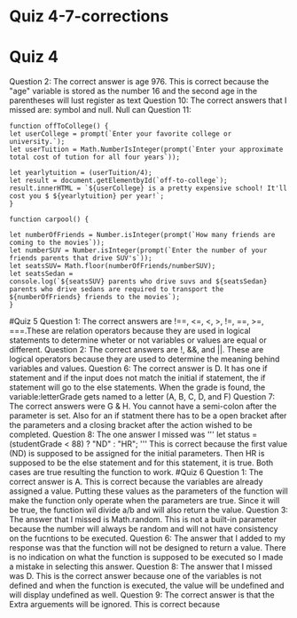 # Quiz 4-7-corrections
# Quiz 4
Question 2: The correct answer is age 976. This is correct because the "age" variable is stored as the number 16 and the second age in the parentheses will lust register as text
Question 10: The correct answers that I missed are: symbol and null. Null can
Question 11:  
```
function offToCollege() {
let userCollege = prompt(`Enter your favorite college or university.`);
let userTuition = Math.NumberIsInteger(prompt(`Enter your approximate total cost of tution for all four years`));

let yearlytuition = (userTuition/4);
let result = document.getElementbyId(`off-to-college`);
result.innerHTML = `${userCollege} is a pretty expensive school! It'll cost you $ ${yearlytuition} per year!`;
}

function carpool() {

let numberOfFriends = Number.isInteger(prompt(`How many friends are coming to the movies`));
let numberSUV = Number.isInteger(prompt(`Enter the number of your friends parents that drive SUV's`));
let seatsSUV= Math.floor(numberOfFriends/numberSUV);
let seatsSedan = 
console.log(`${seatsSUV} parents who drive suvs and ${seatsSedan} parents who drive sedans are required to transport the ${numberOfFriends} friends to the movies`);
}
```
#Quiz 5
Question 1: The correct answers are !==, <=, <, >, !=, ==, >=, ===.These are relation operators because they are used in logical statements to determine wheter or not variables or values are equal or different.
Question 2: The correct answers are !, &&, and ||. These are logical operators because they are used to determine the meaning behind variables and values.
Question 6: The correct answer is D. It has one if statement and if the input does not match the initial if statement, the if statement will go to the else statements. When the grade is found, the variable:letterGrade gets named to a letter (A, B, C, D, and F)
Question 7: The correct answers were G & H. You cannot have a semi-colon after the parameter is set. Also for an if statment there has to be a open bracket after the parameters and a closing bracket after the action wished to be completed.
Question 8: The one answer I missed was 
'''
let status = (studentGrade < 88) ? "ND" : "HR";
'''
This is correct because the first value (ND) is supposed to be assigned for the initial parameters. Then HR is supposed to be the else statement and for this statement, it is true. Both cases are true resulting the function to work.
#Quiz 6 
Question 1: The correct answer is A. This is correct because the variables are already assigned a value. Putting these values as the parameters of the function will make the function only operate when the parameters are true. Since it will be true, the function wil divide a/b and will also return the value.
Question 3: The answer that I missed is Math.random. This is not a built-in parameter because the number will always be random and will not have consistency on the fucntions to be executed.
Question 6: The answer that I added to my response was that the function will not be designed to return a value. There is no indication on what the function is supposed to be executed so I made a mistake in selecting this answer.
Question 8: The answer that I missed was D. This is the correct answer because one of the variables is not defined and when the function is executed, the value will be undefined and will display undefined as well.
Question 9: The correct answer is that the Extra arguements will be ignored. This is correct because 
